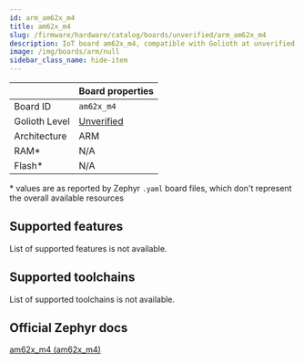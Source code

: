 ```yaml
---
id: arm_am62x_m4
title: am62x_m4
slug: /firmware/hardware/catalog/boards/unverified/arm_am62x_m4
description: IoT board am62x_m4, compatible with Golioth at unverified level.
image: /img/boards/arm/null
sidebar_class_name: hide-item
---
```


[//]: # (This is an auto-generated file, do not edit! Changes to it will be lost upon re-generation)



|                | Board properties     |
| -------------  | -------------------- |
| Board ID       | `am62x_m4` |
| Golioth Level  | [Unverified](/firmware/hardware#unverified-boards) |
| Architecture   | ARM |
| RAM*           | N/A |
| Flash*         | N/A |

\* values are as reported by Zephyr `.yaml` board files, which don't represent the overall available resources



## Supported features

List of supported features is not available.

## Supported toolchains

List of supported toolchains is not available.

## Official Zephyr docs

[am62x_m4 (am62x_m4)](https://docs.zephyrproject.org/latest/boards/arm/am62x_m4/doc/index.html)
